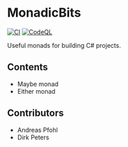 # MonadicBits

[![CI](https://github.com/bridgefield/bits/actions/workflows/ci.yml/badge.svg)](https://github.com/bridgefield/bits/actions/workflows/ci.yml) [![CodeQL](https://github.com/bridgefield/bits/actions/workflows/codeql-analysis.yml/badge.svg)](https://github.com/bridgefield/bits/actions/workflows/codeql-analysis.yml)

Useful monads for building C# projects.

## Contents

- Maybe monad
- Either monad

## Contributors

- Andreas Pfohl
- Dirk Peters
